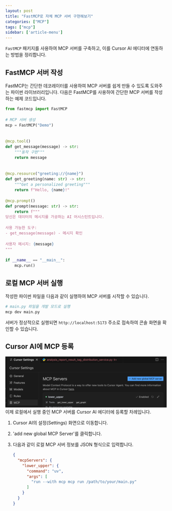 ```yaml
---
layout: post
title: "FastMCP로 자체 MCP 서버 구현해보기"
categories: ["MCP"]
tags: ["mcp"]
sidebar: ['article-menu']
---
```


`FastMCP` 패키지를 사용하여 MCP 서버를 구축하고, 이를 Cursor AI 에디터에 연동하는 방법을 정리합니다.

## FastMCP 서버 작성

FastMCP는 간단한 데코레이터를 사용하여 MCP 서버를 쉽게 만들 수 있도록 도와주는 파이썬 라이브러리입니다.
다음은 FastMCP를 사용하여 간단한 MCP 서버를 작성하는 예제 코드입니다.

```python
from fastmcp import FastMCP

# MCP 서버 생성
mcp = FastMCP("Demo")


@mcp.tool()
def get_message(message) -> str:
    """동작 구현"""
    return message


@mcp.resource("greeting://{name}")
def get_greeting(name: str) -> str:
    """Get a personalized greeting"""
    return f"Hello, {name}!"

@mcp.prompt()
def prompt(message: str) -> str:
    return f"""
당신은 데이터의 메시지를 가공하는 AI 어시스턴트입니다.

사용 가능한 도구:
- get_message(message) - 메시지 확인

사용자 메시지: {message}
""" 

if __name__ == "__main__":
    mcp.run()
```

## 로컬 MCP 서버 실행

작성한 파이썬 파일을 다음과 같이 실행하여 MCP 서버를 시작할 수 있습니다.

```bash
# main.py 파일을 개발 모드로 실행
mcp dev main.py
```

서버가 정상적으로 실행되면 `http://localhost:5173` 주소로 접속하여 콘솔 화면을 확인할 수 있습니다.

## Cursor AI에 MCP 등록

![](/assets/images/posts/pympc_01.png)
이제 로컬에서 실행 중인 MCP 서버를 Cursor AI 에디터에 등록할 차례입니다.

1.  Cursor AI의 설정(Settings) 화면으로 이동합니다.
2.  'add new global MCP Server'를 클릭합니다.
3.  다음과 같이 로컬 MCP 서버 정보를 JSON 형식으로 입력합니다.

    ```json
    {
      "mcpServers": {
        "lower_upper": {
          "command": "uv",
          "args": [
            "run --with mcp mcp run /path/to/your/main.py"
          ]
        }
      }
    }
    ```


